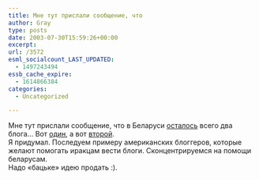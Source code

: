 ```yaml
---
title: Мне тут прислали сообщение, что
author: Gray
type: posts
date: 2003-07-30T15:59:26+00:00
excerpt:
url: /3572
esml_socialcount_LAST_UPDATED:
  - 1497243494
essb_cache_expire:
  - 1614866384
categories:
  - Uncategorized

---
```








Мне тут прислали сообщение, что в Беларуси <a href="http://top.akavita.by/top.pl?category=Computers_and_Internet/Reviews" target="_blank">осталось</a> всего два блога&#8230; Вот <a href="http://www.yazva.by.com/" target="_blank">один</a>, а вот <a href="http://sivier.net/" target="_blank">второй</a>.  
Я придумал. Последуем примеру американских блоггеров, которые желают помогать иракцам вести блоги. Сконцентрируемся на помощи беларусам.  
Надо &#171;бацьке&#187; идею продать :).